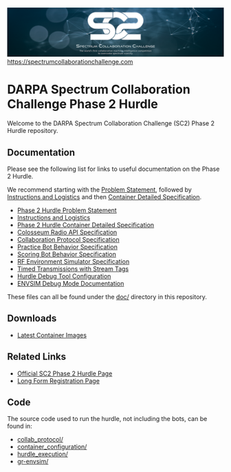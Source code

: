 ![SC2 Banner](doc/resources/SC2_Banner.png)
https://spectrumcollaborationchallenge.com

# DARPA Spectrum Collaboration Challenge Phase 2 Hurdle

Welcome to the DARPA Spectrum Collaboration Challenge (SC2) Phase 2 Hurdle repository.

## Documentation
Please see the following list for links to useful documentation on the Phase 2 Hurdle.

We recommend starting with the [Problem Statement][phase 2 hurdle problem statement],
followed by [Instructions and Logistics][phase 2 hurdle instructions and logistics] and then [Container Detailed Specification][phase 2 hurdle container detailed specification].


* [Phase 2 Hurdle Problem Statement][phase 2 hurdle problem statement]
* [Instructions and Logistics][phase 2 hurdle instructions and logistics]
* [Phase 2 Hurdle Container Detailed Specification](doc/Phase-2-Hurdle-Container-Detailed-Specification.md)
* [Colosseum Radio API Specification](doc/Colosseum-Radio-Api-Specification.md)
* [Collaboration Protocol Specification](doc/Collaboration-Protocol-Specification.md)
* [Practice Bot Behavior Specification](doc/Practice-Bot-Specification.md)
* [Scoring Bot Behavior Specification](doc/Scoring-Bot-Specification.md)
* [RF Environment Simulator Specification](doc/RF-Environment-Sim-Specification.md)
* [Timed Transmissions with Stream Tags](doc/Timed-Transmissions-with-Stream-Tags.md)
* [Hurdle Debug Tool Configuration](doc/Hurdle-Debug-Additional-Tools.md)
* [ENVSIM Debug Mode Documentation](doc/Envsim-Debug-Mode.md)

These files can all be found under the [doc/](doc/) directory in this repository.


## Downloads
* [Latest Container Images](https://github.com/SpectrumCollaborationChallenge/phase2-hurdle/releases/latest)

## Related Links
* [Official SC2 Phase 2 Hurdle Page](https://spectrumcollaborationchallenge.com/hurdles/)
* [Long Form Registration Page](https://spectrumcollaborationchallenge.com/register-for-phase-2-open-track/)

## Code
The source code used to run the hurdle, not including the bots, can be found in:

* [collab_protocol/](collab_protocol/)
* [container_configuration/](container_configuration/)
* [hurdle_execution/](hurdle_execution/)
* [gr-envsim/](gr-envsim/)




[phase 2 hurdle problem statement]: https://spectrumcollaborationchallenge.com/wp-content/uploads/Phase-2-Hurdle-Problem-Description.pdf
[phase 2 hurdle instructions and logistics]: doc/Phase-2-Hurdle-Instructions-and-Logistics.md
[phase 2 hurdle container detailed specification]: doc/Phase-2-Hurdle-Container-Detailed-Specification.md
